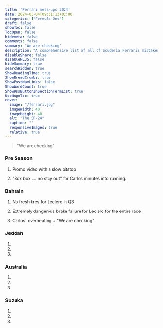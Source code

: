 ```yaml
---
title: 'Ferrari mess-ups 2024'
date: 2024-03-04T09:31:13+02:00
categories: ["Formula One"]
draft: false
showToc: false
TocOpen: false
hidemeta: false
comments: false
summary: "We are checking"
description: "A comprehensive list of all of Scuderia Ferraris mistakes for 2024"
disableShare: false
disableHLJS: false
hideSummary: true
searchHidden: true
ShowReadingTime: true
ShowBreadCrumbs: true
ShowPostNavLinks: false
ShowWordCount: true
ShowRssButtonInSectionTermList: true
UseHugoToc: true
cover:
  image: "/ferrari.jpg"
  imageWidth: 40
  imageHeight: 40
  alt: "The SF-24"
  caption: ""
  responsiveImages: true
  relative: true 
---
```


> "We are checking"


### Pre Season

1. Promo video with a slow pitstop

2. "Box box .... no stay out" for Carlos minutes into running.


### Bahrain 

1. No fresh tires for Leclerc in Q3

2. Extremely dangerous brake failure for Leclerc for the entire race 

3. Carlos' overheating +  "We are checking" 


### Jeddah

1. 

2. 

3. 

### Australia

1. 

2. 

3. 

### Suzuka 

1. 

2. 

3. 